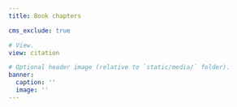 ```yaml
---
title: Book chapters

cms_exclude: true

# View.
view: citation

# Optional header image (relative to `static/media/` folder).
banner:
  caption: ''
  image: ''
---
```

